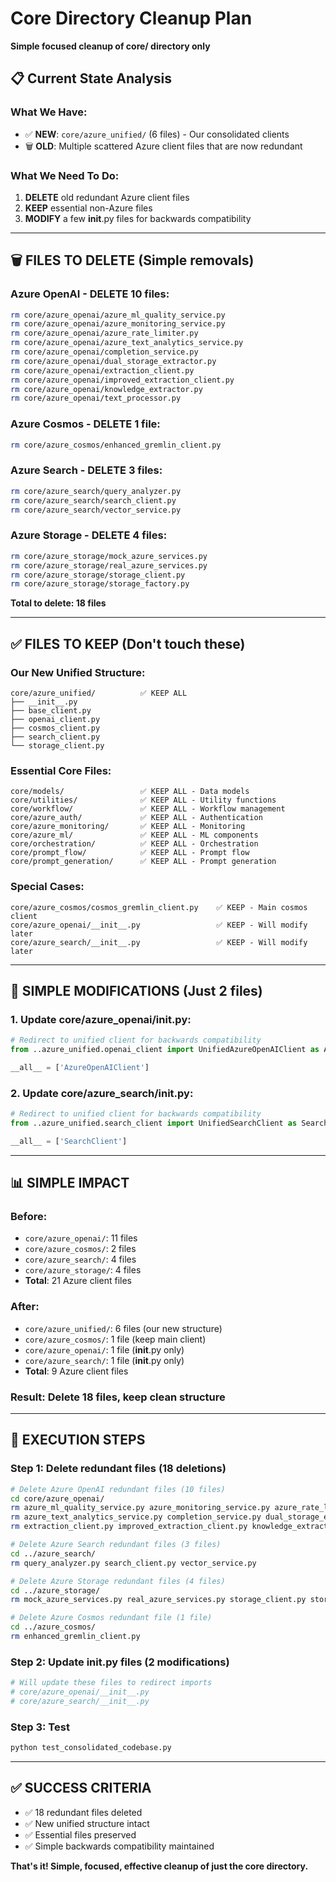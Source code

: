 # Core Directory Cleanup Plan
**Simple focused cleanup of core/ directory only**

## 📋 Current State Analysis

### What We Have:
- ✅ **NEW**: `core/azure_unified/` (6 files) - Our consolidated clients
- 🗑️ **OLD**: Multiple scattered Azure client files that are now redundant

### What We Need To Do:
1. **DELETE** old redundant Azure client files
2. **KEEP** essential non-Azure files 
3. **MODIFY** a few __init__.py files for backwards compatibility

---

## 🗑️ FILES TO DELETE (Simple removals)

### Azure OpenAI - DELETE 10 files:
```bash
rm core/azure_openai/azure_ml_quality_service.py
rm core/azure_openai/azure_monitoring_service.py  
rm core/azure_openai/azure_rate_limiter.py
rm core/azure_openai/azure_text_analytics_service.py
rm core/azure_openai/completion_service.py
rm core/azure_openai/dual_storage_extractor.py
rm core/azure_openai/extraction_client.py
rm core/azure_openai/improved_extraction_client.py
rm core/azure_openai/knowledge_extractor.py
rm core/azure_openai/text_processor.py
```

### Azure Cosmos - DELETE 1 file:
```bash
rm core/azure_cosmos/enhanced_gremlin_client.py
```

### Azure Search - DELETE 3 files:
```bash
rm core/azure_search/query_analyzer.py
rm core/azure_search/search_client.py
rm core/azure_search/vector_service.py
```

### Azure Storage - DELETE 4 files:
```bash
rm core/azure_storage/mock_azure_services.py
rm core/azure_storage/real_azure_services.py
rm core/azure_storage/storage_client.py
rm core/azure_storage/storage_factory.py
```

**Total to delete: 18 files**

---

## ✅ FILES TO KEEP (Don't touch these)

### Our New Unified Structure:
```
core/azure_unified/          ✅ KEEP ALL
├── __init__.py
├── base_client.py  
├── openai_client.py
├── cosmos_client.py
├── search_client.py
└── storage_client.py
```

### Essential Core Files:
```
core/models/                 ✅ KEEP ALL - Data models
core/utilities/              ✅ KEEP ALL - Utility functions  
core/workflow/               ✅ KEEP ALL - Workflow management
core/azure_auth/             ✅ KEEP ALL - Authentication
core/azure_monitoring/       ✅ KEEP ALL - Monitoring
core/azure_ml/               ✅ KEEP ALL - ML components
core/orchestration/          ✅ KEEP ALL - Orchestration
core/prompt_flow/            ✅ KEEP ALL - Prompt flow
core/prompt_generation/      ✅ KEEP ALL - Prompt generation
```

### Special Cases:
```
core/azure_cosmos/cosmos_gremlin_client.py    ✅ KEEP - Main cosmos client
core/azure_openai/__init__.py                 ✅ KEEP - Will modify later
core/azure_search/__init__.py                 ✅ KEEP - Will modify later
```

---

## 🔄 SIMPLE MODIFICATIONS (Just 2 files)

### 1. Update core/azure_openai/__init__.py:
```python
# Redirect to unified client for backwards compatibility
from ..azure_unified.openai_client import UnifiedAzureOpenAIClient as AzureOpenAIClient

__all__ = ['AzureOpenAIClient']
```

### 2. Update core/azure_search/__init__.py:
```python  
# Redirect to unified client for backwards compatibility
from ..azure_unified.search_client import UnifiedSearchClient as SearchClient

__all__ = ['SearchClient']
```

---

## 📊 SIMPLE IMPACT

### Before:
- `core/azure_openai/`: 11 files
- `core/azure_cosmos/`: 2 files  
- `core/azure_search/`: 4 files
- `core/azure_storage/`: 4 files
- **Total**: 21 Azure client files

### After:
- `core/azure_unified/`: 6 files (our new structure)
- `core/azure_cosmos/`: 1 file (keep main client)
- `core/azure_openai/`: 1 file (__init__.py only)
- `core/azure_search/`: 1 file (__init__.py only)  
- **Total**: 9 Azure client files

### **Result: Delete 18 files, keep clean structure**

---

## 🚀 EXECUTION STEPS

### Step 1: Delete redundant files (18 deletions)
```bash
# Delete Azure OpenAI redundant files (10 files)
cd core/azure_openai/
rm azure_ml_quality_service.py azure_monitoring_service.py azure_rate_limiter.py
rm azure_text_analytics_service.py completion_service.py dual_storage_extractor.py  
rm extraction_client.py improved_extraction_client.py knowledge_extractor.py text_processor.py

# Delete Azure Search redundant files (3 files)
cd ../azure_search/
rm query_analyzer.py search_client.py vector_service.py

# Delete Azure Storage redundant files (4 files)  
cd ../azure_storage/
rm mock_azure_services.py real_azure_services.py storage_client.py storage_factory.py

# Delete Azure Cosmos redundant file (1 file)
cd ../azure_cosmos/
rm enhanced_gremlin_client.py
```

### Step 2: Update __init__.py files (2 modifications)
```bash
# Will update these files to redirect imports
# core/azure_openai/__init__.py
# core/azure_search/__init__.py  
```

### Step 3: Test
```bash
python test_consolidated_codebase.py
```

---

## ✅ SUCCESS CRITERIA

- ✅ 18 redundant files deleted
- ✅ New unified structure intact  
- ✅ Essential files preserved
- ✅ Simple backwards compatibility maintained

**That's it! Simple, focused, effective cleanup of just the core directory.**